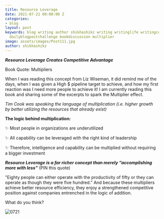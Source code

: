 ```yaml
---
title: Resource Leverage
date: 2021-07-21 00:00:00 Z
categories:
- blog
layout: post
keywords: blog writing author shikhashikz writing writinglife writingcommunity dailyblogpost
  dailyblogpostchallenge bookdiscussion multiplier
image: assets/images/Post111.jpg
author: shikhashikz
---
```


***Resource Leverage Creates Competitive Advantage***

Book Quote: Multipliers

When I was reading this concept from Liz Wiseman, it did remind me of the days, when I was given a High $ pipeline target to achieve, and how my first reaction was I need more people to achieve it! I am currently reading this book and sharing some of the excerpts to spark the Multiplier effect.

*Tim Cook was speaking the language of multiplication (i.e. higher growth by better utilizing the resources that already exist)*

**The logic behind multiplication:**

✨ Most people in organizations are underutilized

✨ All capability can be leveraged with the right kind of leadership

✨ Therefore, intelligence and capability can be multiplied without requiring a bigger investment

***Resource Leverage is a far richer concept than merely “accomplishing more with less”*** (PIN this quote)

"Eighty people can either operate with the productivity of fifty or they can operate as though they were five hundred.” And because these multipliers achieve better resource efficiency, they enjoy a strengthened competitive position against companies entrenched in the logic of addition.

What do you think? 

![0721](https://user-images.githubusercontent.com/21696121/126436229-4d59ecdc-a435-4e0a-be21-5f2890fdbdec.png)


